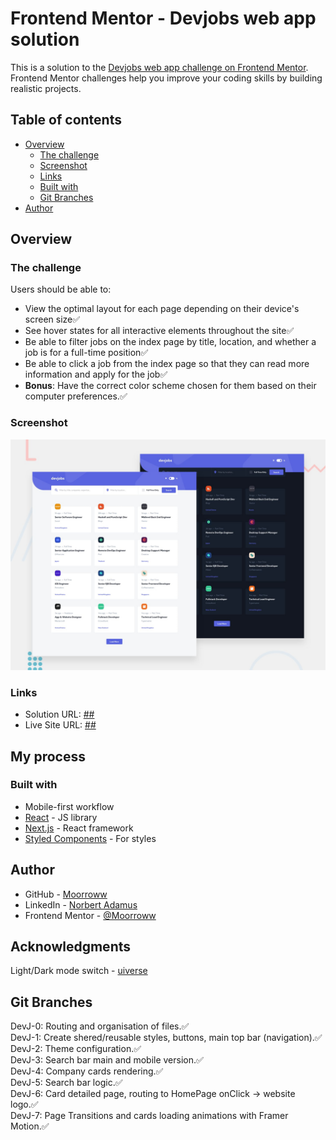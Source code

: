 # Frontend Mentor - Devjobs web app solution

This is a solution to the [Devjobs web app challenge on Frontend Mentor](https://www.frontendmentor.io/challenges/devjobs-web-app-HuvC_LP4l). Frontend Mentor challenges help you improve your coding skills by building realistic projects.

## Table of contents

- [Overview](#overview)
  - [The challenge](#the-challenge)
  - [Screenshot](#screenshot)
  - [Links](#links)
  - [Built with](#built-with)
  - [Git Branches](#git-branches)
- [Author](#author)

## Overview

### The challenge

Users should be able to:

- View the optimal layout for each page depending on their device's screen size✅
- See hover states for all interactive elements throughout the site✅
- Be able to filter jobs on the index page by title, location, and whether a job is for a full-time position✅
- Be able to click a job from the index page so that they can read more information and apply for the job✅
- **Bonus**: Have the correct color scheme chosen for them based on their computer preferences.✅

### Screenshot

![](./screenshot.jpg)

### Links

- Solution URL: [##](url)
- Live Site URL: [##](url)

## My process

### Built with

- Mobile-first workflow
- [React](https://reactjs.org/) - JS library
- [Next.js](https://nextjs.org/) - React framework
- [Styled Components](https://styled-components.com/) - For styles

## Author

- GitHub - [Moorroww](https://github.com/Moorroww/)
- LinkedIn - [Norbert Adamus](https://www.linkedin.com/in/norbert-adamus-6248291b6)
- Frontend Mentor - [@Moorroww](https://www.frontendmentor.io/profile/Moorroww)

## Acknowledgments

Light/Dark mode switch - [uiverse](https://uiverse.io/checkboxes)

## Git Branches

DevJ-0: Routing and organisation of files.✅  
DevJ-1: Create shered/reusable styles, buttons, main top bar (navigation).✅  
DevJ-2: Theme configuration.✅  
DevJ-3: Search bar main and mobile version.✅  
DevJ-4: Company cards rendering.✅  
DevJ-5: Search bar logic.✅  
DevJ-6: Card detailed page, routing to HomePage onClick -> website logo.✅  
DevJ-7: Page Transitions and cards loading animations with Framer Motion.✅
